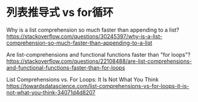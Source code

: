 
# 列表推导式 vs for循环

Why is a list comprehension so much faster than appending to a list? https://stackoverflow.com/questions/30245397/why-is-a-list-comprehension-so-much-faster-than-appending-to-a-list

Are list-comprehensions and functional functions faster than "for loops"? https://stackoverflow.com/questions/22108488/are-list-comprehensions-and-functional-functions-faster-than-for-loops

List Comprehensions vs. For Loops: It Is Not What You Think https://towardsdatascience.com/list-comprehensions-vs-for-loops-it-is-not-what-you-think-34071d4d8207
